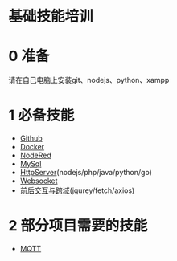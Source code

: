 # 基础技能培训
# 0 准备
请在自己电脑上安装git、nodejs、python、xampp
# 1 必备技能
- [Github](base/github.md)
- [Docker](base/docker.md)
- [NodeRed](base/nodered.md)
- [MySql](base/sql.md)
- [HttpServer](base/rest.md)(nodejs/php/java/python/go)
- [Websocket](base/websocket.md)
- [前后交互与跨域](base/ajax.md)(jqurey/fetch/axios)
# 2 部分项目需要的技能
- [MQTT](pro/mqtt.md)
